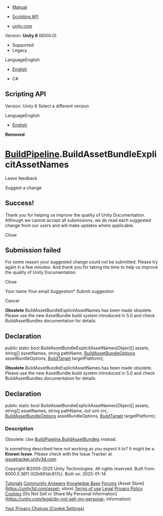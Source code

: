 [ ]()

  * [Manual](../Manual/index.html)
  * [Scripting API](../ScriptReference/index.html)

  * [unity.com](https://unity.com/)

Version: **Unity 6** (6000.0)

  * Supported
  * Legacy

LanguageEnglish

  * [English]()

  * C#

[ ](https://docs.unity3d.com)

## Scripting API

Version: Unity 6 Select a different version

LanguageEnglish

  * [English]()

**Removed**  

#  [BuildPipeline](BuildPipeline.html).BuildAssetBundleExplicitAssetNames

Leave feedback

Suggest a change

## Success!

Thank you for helping us improve the quality of Unity Documentation. Although
we cannot accept all submissions, we do read each suggested change from our
users and will make updates where applicable.

Close

## Submission failed

For some reason your suggested change could not be submitted. Please <a>try
again</a> in a few minutes. And thank you for taking the time to help us
improve the quality of Unity Documentation.

Close

Your name Your email Suggestion* Submit suggestion

Cancel

[ ]()

**Obsolete** BuildAssetBundleExplicitAssetNames has been made obsolete. Please
use the new AssetBundle build system introduced in 5.0 and check
BuildAssetBundles documentation for details.

## Declaration

public static bool BuildAssetBundleExplicitAssetNames(Object[] assets,
string[] assetNames, string pathName,
[BuildAssetBundleOptions](BuildAssetBundleOptions.html) assetBundleOptions,
[BuildTarget](BuildTarget.html) targetPlatform);

**Obsolete** BuildAssetBundleExplicitAssetNames has been made obsolete. Please
use the new AssetBundle build system introduced in 5.0 and check
BuildAssetBundles documentation for details.

## Declaration

public static bool BuildAssetBundleExplicitAssetNames(Object[] assets,
string[] assetNames, string pathName, out uint crc,
[BuildAssetBundleOptions](BuildAssetBundleOptions.html) assetBundleOptions,
[BuildTarget](BuildTarget.html) targetPlatform);

### Description

Obsolete: Use
[BuildPipeline.BuildAssetBundles](BuildPipeline.BuildAssetBundles.html)
instead.

Is something described here not working as you expect it to? It might be a
**Known Issue**. Please check with the Issue Tracker at
[issuetracker.unity3d.com](https://issuetracker.unity3d.com).

Copyright ©2005-2025 Unity Technologies. All rights reserved. Built from:
6000.0.36f1 (02b661dc617c). Built on: 2025-01-14.

[Tutorials](https://unity3d.com/learn) [Community
Answers](https://answers.unity3d.com) [Knowledge
Base](https://support.unity3d.com/hc/en-us)
[Forums](https://forum.unity3d.com) [Asset Store](https://unity3d.com/asset-
store) [Terms of use](https://docs.unity3d.com/Manual/TermsOfUse.html)
[Legal](https://unity.com/legal) [Privacy
Policy](https://unity.com/legal/privacy-policy)
[Cookies](https://unity.com/legal/cookie-policy) [Do Not Sell or Share My
Personal Information](https://unity.com/legal/do-not-sell-my-personal-
information)

[Your Privacy Choices (Cookie Settings)](javascript:void\(0\);)

